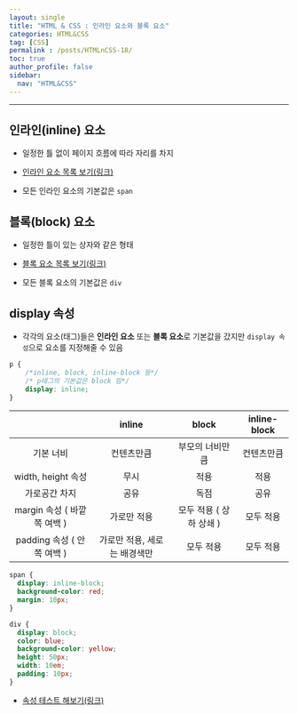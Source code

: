 ```yaml
---
layout: single
title: "HTML & CSS : 인라인 요소와 블록 요소"
categories: HTML&CSS
tag: [CSS]
permalink : /posts/HTMLnCSS-18/
toc: true
author_profile: false
sidebar:
  nav: "HTML&CSS"
---
```


<hr>

## 인라인(inline) 요소

- 일정한 틀 없이 페이지 흐름에 따라 자리를 차지  

- [인라인 요소 목록 보기(링크)](https://developer.mozilla.org/ko/docs/Glossary/Inline-level_content#%EC%9A%94%EC%86%8C_%EB%AA%A9%EB%A1%9D) 

- 모든 인라인 요소의 기본값은 `span`
  
## 블록(block) 요소

- 일정한 틀이 있는 상자와 같은 형태

- [블록 요소 목록 보기(링크)](https://developer.mozilla.org/en-US/docs/Glossary/Block-level_content#elements)

- 모든 블록 요소의 기본값은 `div`

## display 속성

- 각각의 요소(태그)들은 **인라인 요소** 또는 **블록 요소**로 기본값을 갔지만 `display 속성`으로 요소를 지정해줄 수 있음

```css
p {
    /*inline, block, inline-block 등*/
    /* p태그의 기본값은 block 임*/
    display: inline;
}
```

|                             |            inline            |          block          | inline-block |
|:---------------------------:|:----------------------------:|:-----------------------:|:------------:|
|          기본 너비          |          컨텐츠만큼          |     부모의 너비만큼     |  컨텐츠만큼  |
|      width, height 속성     |             무시             |           적용          |     적용     |
|        가로공간 차지        |             공유             |           독점          |     공유     |
| margin 속성 ( 바깥쪽 여백 ) |          가로만 적용         | 모두 적용 ( 상하 상쇄 ) |   모두 적용  |
|  padding 속성 ( 안쪽 여백 ) | 가로만 적용, 세로는 배경색만 |        모두 적용        |   모두 적용  |

```css
span {
  display: inline-block;
  background-color: red;
  margin: 10px;
}

div {
  display: block;
  color: blue;
  background-color: yellow;
  height: 50px;
  width: 10em;
  padding: 10px;
}
```

- [속성 테스트 해보기(링크)](https://www.yalco.kr/@html-css/2-5/)